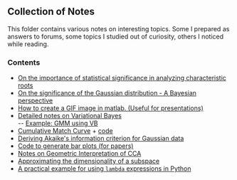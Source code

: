 ## Collection of Notes
This folder contains various notes on interesting topics. 
Some 
I prepared as answers to forums, 
some topics I studied out of curiosity, 
others I noticed while reading.  

### Contents
- [On the importance of statistical significance in analyzing characteristic roots](https://github.com/idnavid/misc/blob/master/comparingSimilarityMeasures.ipynb)
- [On the significance of the Gaussian distribution - A Bayesian perspective](https://github.com/idnavid/misc/blob/master/Gaussian_approximation.md)
- [How to create a GIF image in matlab. (Useful for presentations)](https://github.com/idnavid/misc/blob/master/demo_gif.m)
- [Detailed notes on Variational Bayes](https://github.com/idnavid/misc/blob/master/variationalbayes_doc1.ipynb)<br/>
-- [Example: GMM using VB](https://github.com/idnavid/misc/blob/master/vb_example/VB_GMM.ipynb)
- [Cumulative Match Curve](NA) + [code](https://github.com/idnavid/misc/blob/master/plot_cmc.m)
- [Deriving Akaike's information criterion for Gaussian data](https://github.com/idnavid/misc/blob/master/deriving_aic.pdf)
- [Code to generate bar plots (for papers)](https://github.com/idnavid/misc/tree/master/generate_barplots_dir)
- [Notes on Geometric Interpretation of CCA](https://github.com/idnavid/misc/blob/master/cca_geometricinterp.ipynb)
- [Approximating the dimensionality of a subspace](https://github.com/idnavid/misc/blob/master/intrinsic_dimensionality.ipynb)
- [A practical example for using `lambda` expressions in Python](https://github.com/idnavid/misc/blob/master/lambda_example.ipynb)
